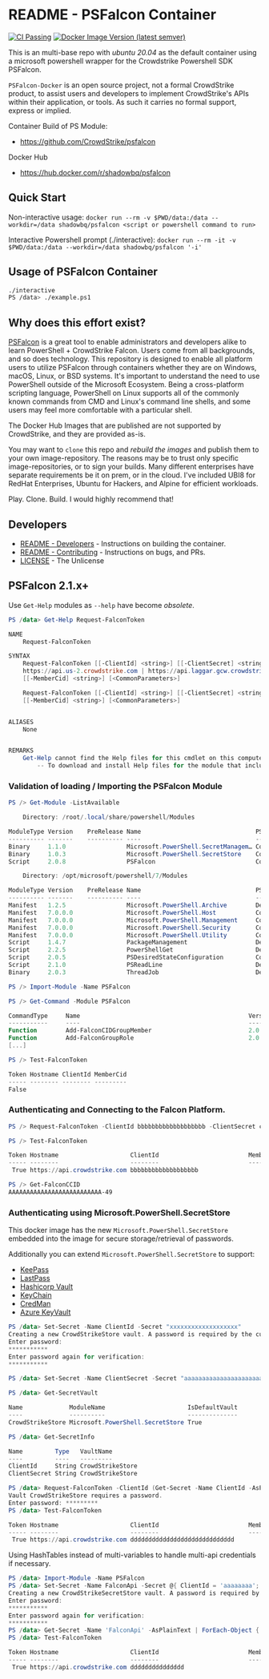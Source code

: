 # README - PSFalcon Container

[![CI Passing](https://github.com/cs-shadowbq/psfalcon-docker/actions/workflows/docker-image.yml/badge.svg)](https://github.com/cs-shadowbq/psfalcon-docker/actions/workflows/docker-image.yml)
[![Docker Image Version (latest semver)](https://img.shields.io/docker/v/shadowbq/psfalcon?label=Docker%20Hub%20Image)](https://hub.docker.com/r/shadowbq/psfalcon)

This is an multi-base repo with *ubuntu 20.04* as the default container using a microsoft powershell wrapper for the Crowdstrike Powershell SDK PSFalcon.

`PSFalcon-Docker` is an open source project, not a formal CrowdStrike product, to assist users and developers to implement CrowdStrike's APIs within their application, or tools. As such it carries no formal support, express or implied.

Container Build of PS Module:

* https://github.com/CrowdStrike/psfalcon

Docker Hub

* https://hub.docker.com/r/shadowbq/psfalcon

## Quick Start

Non-interactive usage:
`docker run --rm -v $PWD/data:/data --workdir=/data shadowbq/psfalcon <script or powershell command to run>`

Interactive Powershell prompt (./interactive):
`docker run --rm -it -v $PWD/data:/data --workdir=/data shadowbq/psfalcon '-i'`

## Usage of PSFalcon Container

```bash
./interactive
PS /data> ./example.ps1
```

## Why does this effort exist?

[PSFalcon](https://github.com/CrowdStrike/psfalcon) is a great tool to enable administrators and developers alike to learn PowerShell + CrowdStrike Falcon.  Users come from all
backgrounds, and so does technology. This repository is designed to enable all platform users to utilize PSFalcon through containers whether they are on Windows, macOS, Linux, or BSD systems. It's important to understand the need to use PowerShell outside of the Microsoft Ecosystem. Being a cross-platform scripting language, PowerShell on Linux supports all of the commonly known commands from CMD and Linux's command line shells, and some users may feel more comfortable with a particular shell.  

The Docker Hub Images that are published are not supported by CrowdStrike, and they are provided as-is.  

You may want to `clone` this repo and *rebuild the images* and publish them to your own image-repository. The reasons may be to trust only specific image-repositories, or to sign your builds.
Many different enterprises have separate requirements be it on prem, or in the cloud. I've included UBI8 for RedHat Enterprises, Ubuntu for Hackers, and Alpine for efficient workloads.  

Play. Clone. Build. I would highly recommend that!

## Developers

* [README - Developers](README.dev.md) - Instructions on building the container.
* [README - Contributing](CONTRIBUTING.md) - Instructions on bugs, and PRs.
* [LICENSE](LICENSE) - The Unlicense

## PSFalcon 2.1.x+

Use `Get-Help` modules as `--help` have become *obsolete*.

```powershell
PS /data> Get-Help Request-FalconToken

NAME
    Request-FalconToken

SYNTAX
    Request-FalconToken [[-ClientId] <string>] [[-ClientSecret] <string>] [[-Hostname] {https://api.crowdstrike.com |
    https://api.us-2.crowdstrike.com | https://api.laggar.gcw.crowdstrike.com | https://api.eu-1.crowdstrike.com}]
    [[-MemberCid] <string>] [<CommonParameters>]

    Request-FalconToken [[-ClientId] <string>] [[-ClientSecret] <string>] [[-Cloud] {eu-1 | us-gov-1 | us-1 | us-2}]
    [[-MemberCid] <string>] [<CommonParameters>]


ALIASES
    None


REMARKS
    Get-Help cannot find the Help files for this cmdlet on this computer. It is displaying only partial help.
        -- To download and install Help files for the module that includes this cmdlet, use Update-Help.
```        
### Validation of loading / Importing the PSFalcon Module

```powershell
PS /> Get-Module -ListAvailable

    Directory: /root/.local/share/powershell/Modules

ModuleType Version    PreRelease Name                                PSEdition ExportedCommands
---------- -------    ---------- ----                                --------- ----------------
Binary     1.1.0                 Microsoft.PowerShell.SecretManagem… Core      {Register-SecretVault, Unregister-SecretVault, Get-SecretVault, Set-SecretVaultDefault…}
Binary     1.0.3                 Microsoft.PowerShell.SecretStore    Core      {Unlock-SecretStore, Set-SecretStorePassword, Get-SecretStoreConfiguration, Set-SecretStoreConfi…
Script     2.0.8                 PSFalcon                            Core,Desk {Confirm-FalconDiscoverAwsAccess, Edit-FalconDiscoverAwsAccount, Get-FalconDiscoverAwsAccount, G…

    Directory: /opt/microsoft/powershell/7/Modules

ModuleType Version    PreRelease Name                                PSEdition ExportedCommands
---------- -------    ---------- ----                                --------- ----------------
Manifest   1.2.5                 Microsoft.PowerShell.Archive        Desk      {Compress-Archive, Expand-Archive}
Manifest   7.0.0.0               Microsoft.PowerShell.Host           Core      {Start-Transcript, Stop-Transcript}
Manifest   7.0.0.0               Microsoft.PowerShell.Management     Core      {Add-Content, Clear-Content, Clear-ItemProperty, Join-Path…}
Manifest   7.0.0.0               Microsoft.PowerShell.Security       Core      {Get-Credential, Get-ExecutionPolicy, Set-ExecutionPolicy, ConvertFrom-SecureString…}
Manifest   7.0.0.0               Microsoft.PowerShell.Utility        Core      {Export-Alias, Get-Alias, Import-Alias, New-Alias…}
Script     1.4.7                 PackageManagement                   Desk      {Find-Package, Get-Package, Get-PackageProvider, Get-PackageSource…}
Script     2.2.5                 PowerShellGet                       Desk      {Find-Command, Find-DSCResource, Find-Module, Find-RoleCapability…}
Script     2.0.5                 PSDesiredStateConfiguration         Core      {Configuration, New-DscChecksum, Get-DscResource, Invoke-DscResource}
Script     2.1.0                 PSReadLine                          Desk      {Get-PSReadLineKeyHandler, Set-PSReadLineKeyHandler, Remove-PSReadLineKeyHandler, Get-PSReadLine…
Binary     2.0.3                 ThreadJob                           Desk      Start-ThreadJob

PS /> Import-Module -Name PSFalcon

PS /> Get-Command -Module PSFalcon

CommandType     Name                                               Version    Source
-----------     ----                                               -------    ------
Function        Add-FalconCIDGroupMember                           2.0.8      PSFalcon
Function        Add-FalconGroupRole                                2.0.8      PSFalcon
[...]

PS /> Test-FalconToken

Token Hostname ClientId MemberCid
----- -------- -------- ---------
False
```

### Authenticating and Connecting to the Falcon Platform.

```powershell
PS /> Request-FalconToken -ClientId bbbbbbbbbbbbbbbbbbb -ClientSecret cccccccccccccccccc -Cloud us-1

PS /> Test-FalconToken

Token Hostname                    ClientId                         MemberCid
----- --------                    --------                         ---------
 True https://api.crowdstrike.com bbbbbbbbbbbbbbbbbbb

PS /> Get-FalconCCID
AAAAAAAAAAAAAAAAAAAAAAAAAA-49
```

### Authenticating using Microsoft.PowerShell.SecretStore

This docker image has the new `Microsoft.PowerShell.SecretStore` embedded into the image for secure storage/retrieval of passwords.

Additionally you can extend `Microsoft.PowerShell.SecretStore` to support:

* [KeePass](https://www.powershellgallery.com/packages/SecretManagement.KeePass)
* [LastPass](https://www.powershellgallery.com/packages/SecretManagement.LastPass)
* [Hashicorp Vault](https://www.powershellgallery.com/packages/SecretManagement.Hashicorp.Vault.KV)
* [KeyChain](https://www.powershellgallery.com/packages/SecretManagement.KeyChain)
* [CredMan](https://www.powershellgallery.com/packages/SecretManagement.JustinGrote.CredMan)
* [Azure KeyVault](https://www.powershellgallery.com/packages/Az.KeyVault)

```powershell
PS /data> Set-Secret -Name ClientId -Secret "xxxxxxxxxxxxxxxxxxx"
Creating a new CrowdStrikeStore vault. A password is required by the current store configuration.
Enter password:
***********
Enter password again for verification:
***********

PS /data> Set-Secret -Name ClientSecret -Secret "aaaaaaaaaaaaaaaaaaaaaaaaa"

PS /data> Get-SecretVault

Name             ModuleName                       IsDefaultVault
----             ----------                       --------------
CrowdStrikeStore Microsoft.PowerShell.SecretStore True

PS /data> Get-SecretInfo

Name         Type   VaultName
----         ----   ---------
ClientId     String CrowdStrikeStore
ClientSecret String CrowdStrikeStore

PS /data> Request-FalconToken -ClientId (Get-Secret -Name ClientId -AsPlainText) -ClientSecret  (Get-Secret -Name ClientSecret -AsPlainText) -Cloud us-1
Vault CrowdStrikeStore requires a password.
Enter password: *********
PS /data> Test-FalconToken

Token Hostname                    ClientId                         MemberCid
----- --------                    --------                         ---------
 True https://api.crowdstrike.com ddddddddddddddddddddddddddddd

```

Using HashTables instead of multi-variables to handle multi-api credentials if necessary.

```powershell
PS /data> Import-Module -Name PSFalcon
PS /data> Set-Secret -Name FalconApi -Secret @{ ClientId = 'aaaaaaaa'; ClientSecret = 'bbbbbbbb'; Cloud = 'us-1' }
Creating a new CrowdStrikeSecretStore vault. A password is required by the current store configuration.
Enter password:
***********
Enter password again for verification:
***********
PS /data> Get-Secret -Name 'FalconApi' -AsPlainText | ForEach-Object { Request-FalconToken @_ }
PS /data> Test-FalconToken

Token Hostname                    ClientId                         MemberCid
----- --------                    --------                         ---------
 True https://api.crowdstrike.com ddddddddddddddd

 ```

